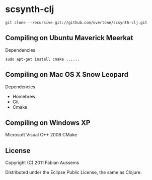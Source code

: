 # scsynth-clj

    git clone --recursive git://github.com/overtone/scsynth-clj.git

## Compiling on Ubuntu Maverick Meerkat

Dependencies

    sudo apt-get install cmake ......

## Compiling on Mac OS X Snow Leopard

Dependencies

 * Homebrew
 * Git
 * Cmake

## Compiling on Windows XP

Microsoft Visual C++ 2008
CMake

## License

Copyright (C) 2011 Fabian Aussems

Distributed under the Eclipse Public License, the same as Clojure.
